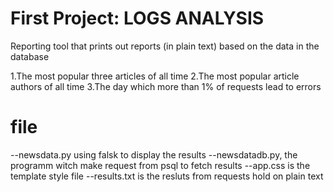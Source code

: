 # First Project: LOGS ANALYSIS

Reporting tool that prints out reports (in plain text) based on the data in the database

1.The most popular three articles of all time
2.The most popular article authors of all time
3.The day which  more than 1% of requests lead to errors


#  file 
 --newsdata.py using falsk to display the results
 --newsdatadb.py, the programm witch make request from psql to fetch results
 --app.css is the template style file
 --results.txt is the resluts from requests hold on plain text